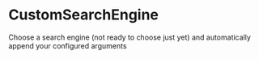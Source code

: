 # CustomSearchEngine

Choose a search engine (not ready to choose just yet) and automatically append your configured arguments
